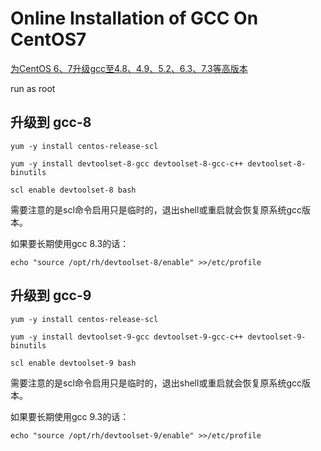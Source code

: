 # Online Installation of GCC On CentOS7

[为CentOS 6、7升级gcc至4.8、4.9、5.2、6.3、7.3等高版本](https://www.vpser.net/manage/centos-6-upgrade-gcc.html)

run as root


## 升级到 gcc-8

    yum -y install centos-release-scl

    yum -y install devtoolset-8-gcc devtoolset-8-gcc-c++ devtoolset-8-binutils

    scl enable devtoolset-8 bash


需要注意的是scl命令启用只是临时的，退出shell或重启就会恢复原系统gcc版本。

如果要长期使用gcc 8.3的话：

    echo "source /opt/rh/devtoolset-8/enable" >>/etc/profile

## 升级到 gcc-9

    yum -y install centos-release-scl

    yum -y install devtoolset-9-gcc devtoolset-9-gcc-c++ devtoolset-9-binutils

    scl enable devtoolset-9 bash

需要注意的是scl命令启用只是临时的，退出shell或重启就会恢复原系统gcc版本。

如果要长期使用gcc 9.3的话：

    echo "source /opt/rh/devtoolset-9/enable" >>/etc/profile
